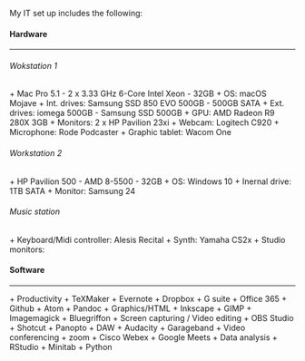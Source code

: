 
My IT set up includes the following:

<h4>Hardware</h4>
<hr />

<h6>Wokstation 1</h6>
+ Mac Pro 5.1 - 2 x 3.33 GHz 6-Core Intel Xeon - 32GB
+ OS: macOS Mojave
+ Int. drives: Samsung SSD 850 EVO 500GB - 500GB SATA 
+ Ext. drives: iomega 500GB - Samsung SSD 500GB
+ GPU: AMD Radeon R9 280X 3GB
+ Monitors: 2 x HP Pavilion 23xi
+ Webcam: Logitech C920
+ Microphone: Rode Podcaster
+ Graphic tablet: Wacom One

<h6> Workstation 2</h6>
+ HP Pavilion 500 - AMD 8-5500 - 32GB 
+ OS: Windows 10
+ Inernal drive: 1TB SATA
+ Monitor: Samsung 24

<h6>Music station</h6>
+ Keyboard/Midi controller: Alesis Recital
+ Synth: Yamaha CS2x
+ Studio monitors:

<h4>Software</h4>
<hr />
+ Productivity
  + TeXMaker
  + Evernote
  + Dropbox
  + G suite
  + Office 365
  + Github
  + Atom
  + Pandoc
+ Graphics/HTML
  + Inkscape
  + GIMP
  + Imagemagick
  + Bluegriffon
+ Screen capturing / Video editing
  + OBS Studio
  + Shotcut
  + Panopto
+ DAW
  + Audacity
  + Garageband
+ Video conferencing
  + zoom
  + Cisco Webex
  + Google Meets
+ Data analysis
  + RStudio
  + Minitab
  + Python
